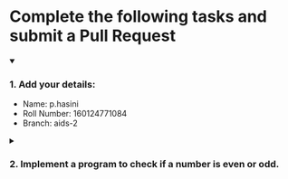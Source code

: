 # Complete the following tasks and submit a Pull Request
<details open>
<summary><h3>1. Add your details: </h3></summary>
<ul>
  <li> Name: p.hasini
  <li> Roll Number: 160124771084
  <li> Branch: aids-2
</ul>
</details>
<details>
<summary><h3> 2. Implement a program to check if a number is even or odd. </h3></summary>
<ul>
  <li> Create a new file in the repository and add your code. </li>
  <li> Use any programming language of your choice. </li>
</ul>
</details>

